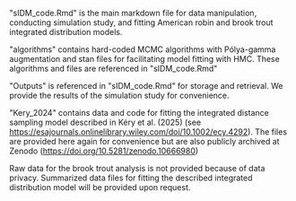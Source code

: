 "sIDM_code.Rmd" is the main markdown file for data manipulation, conducting simulation study, and fitting American robin and brook trout integrated distribution models. 

"algorithms" contains hard-coded MCMC algorithms with Pólya-gamma augmentation and stan files for facilitating model fitting with HMC. These algorithms and files are referenced in "sIDM_code.Rmd"

"Outputs" is referenced in "sIDM_code.Rmd" for storage and retrieval. We provide the results of the simulation study for convenience.  

"Kery_2024" contains data and code for fitting the integrated distance sampling model described in Kéry et al. (2025) (see https://esajournals.onlinelibrary.wiley.com/doi/10.1002/ecy.4292).
The files are provided here again for convenience but are also publicly archived at Zenodo (https://doi.org/10.5281/zenodo.10666980) 

Raw data for the brook trout analysis is not provided because of data privacy. Summarized data files for fitting the described integrated distribution model will be provided upon request.
